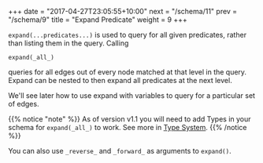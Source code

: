 +++
date = "2017-04-27T23:05:55+10:00"
next = "/schema/11"
prev = "/schema/9"
title = "Expand Predicate"
weight = 9
+++

`expand(...predicates...)` is used to query for all given predicates,
rather than listing them in the query.  Calling
```
expand(_all_)
```
queries for all edges out of every node matched at that level in the
query.  Expand can be nested to then expand all predicates at the next level.

We'll see later how to use expand with variables to query for a
particular set of edges.

{{% notice "note" %}}
As of version v1.1 you will need to add Types in your schema for `expand(_all_)` to work. See more in [Type System](https://docs.dgraph.io/master/query-language/#type-system).
{{% /notice %}}

You can also use `_reverse_` and `_forward_` as arguments to `expand()`.
